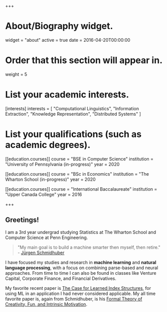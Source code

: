+++
# About/Biography widget.
widget = "about"
active = true
date = 2016-04-20T00:00:00

# Order that this section will appear in.
weight = 5

# List your academic interests.
[interests]
  interests = [
    "Computational Linguistics",
    "Information Extraction",
    "Knowledge Representation",
    "Distributed Systems"
  ]

# List your qualifications (such as academic degrees).
[[education.courses]]
  course = "BSE in Computer Science"
  institution = "University of Pennsylvania (in-progress)"
  year = 2020

[[education.courses]]
  course = "BSc in Economics"
  institution = "The Wharton School (in-progress)"
  year = 2020

[[education.courses]]
  course = "International Baccalaureate"
  institution = "Upper Canada College"
  year = 2016

+++

## Greetings!

I am a 3rd year undergrad studying Statistics at The Wharton School and Computer Science at Penn Engineering.

> "My main goal is to build a machine smarter then myself, then retire."  - [Jürgen Schmidhuber](http://people.idsia.ch/~juergen/)

I have focused my studies and research in **machine learning** and **natural language processing**, with a focus on combining parse-based and neural approaches. From time to time I can also be found in classes like Venture Capital, Corporate Finance, and Financial Derivatives.

My favorite recent paper is [The Case for Learned Index Structures](https://arxiv.org/pdf/1712.01208.pdf), for using ML in an application I had never considered applicable. My all time favorite paper is, again from Schmidhuber, is his [Formal Theory of Creativity, Fun,
and Intrinsic Motivation](http://people.idsia.ch/~juergen/ieeecreative.pdf).
